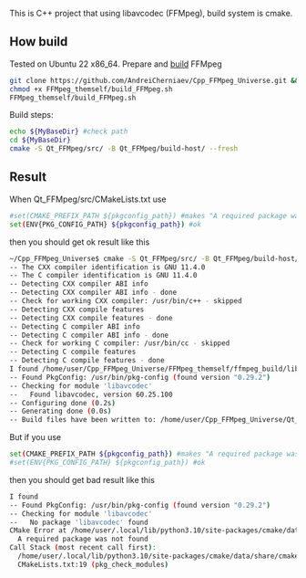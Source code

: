 This is C++ project that using libavcodec (FFMpeg), build system is cmake. 
## How build
Tested on Ubuntu 22 x86_64.
Prepare and [build](https://trac.ffmpeg.org/wiki/CompilationGuide/Ubuntu#FFmpeg) FFMpeg
```bash
git clone https://github.com/AndreiCherniaev/Cpp_FFMpeg_Universe.git && MyBaseDir=${PWD}/Cpp_FFMpeg_Universe cd Cpp_FFMpeg_Universe
chmod +x FFMpeg_themself/build_FFMpeg.sh
FFMpeg_themself/build_FFMpeg.sh
```
Build steps:
```bash
echo ${MyBaseDir} #check path
cd ${MyBaseDir}
cmake -S Qt_FFMpeg/src/ -B Qt_FFMpeg/build-host/ --fresh
```

## Result
When Qt_FFMpeg/src/CMakeLists.txt use
```bash
#set(CMAKE_PREFIX_PATH ${pkgconfig_path}) #makes "A required package was not found"
set(ENV{PKG_CONFIG_PATH} ${pkgconfig_path}) #ok
```
then you should get ok result like this
```bash
~/Cpp_FFMpeg_Universe$ cmake -S Qt_FFMpeg/src/ -B Qt_FFMpeg/build-host/ --fresh
-- The CXX compiler identification is GNU 11.4.0
-- The C compiler identification is GNU 11.4.0
-- Detecting CXX compiler ABI info
-- Detecting CXX compiler ABI info - done
-- Check for working CXX compiler: /usr/bin/c++ - skipped
-- Detecting CXX compile features
-- Detecting CXX compile features - done
-- Detecting C compiler ABI info
-- Detecting C compiler ABI info - done
-- Check for working C compiler: /usr/bin/cc - skipped
-- Detecting C compile features
-- Detecting C compile features - done
I found /home/user/Cpp_FFMpeg_Universe/FFMpeg_themself/ffmpeg_build/lib/pkgconfig/
-- Found PkgConfig: /usr/bin/pkg-config (found version "0.29.2") 
-- Checking for module 'libavcodec'
--   Found libavcodec, version 60.25.100
-- Configuring done (0.2s)
-- Generating done (0.0s)
-- Build files have been written to: /home/user/Cpp_FFMpeg_Universe/Qt_FFMpeg/build-host
```
But if you use
```bash
set(CMAKE_PREFIX_PATH ${pkgconfig_path}) #makes "A required package was not found"
#set(ENV{PKG_CONFIG_PATH} ${pkgconfig_path}) #ok
```
then you should get bad result like this
```bash
I found 
-- Found PkgConfig: /usr/bin/pkg-config (found version "0.29.2") 
-- Checking for module 'libavcodec'
--   No package 'libavcodec' found
CMake Error at /home/user/.local/lib/python3.10/site-packages/cmake/data/share/cmake-3.26/Modules/FindPkgConfig.cmake:607 (message):
  A required package was not found
Call Stack (most recent call first):
  /home/user/.local/lib/python3.10/site-packages/cmake/data/share/cmake-3.26/Modules/FindPkgConfig.cmake:829 (_pkg_check_modules_internal)
  CMakeLists.txt:19 (pkg_check_modules)
```
